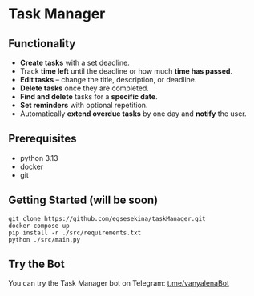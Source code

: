 # Task Manager

## Functionality

*   **Create tasks** with a set deadline.
*   Track **time left** until the deadline or how much **time has passed**.
*   **Edit tasks** – change the title, description, or deadline.
*   **Delete tasks** once they are completed.
*   **Find and delete** tasks for a **specific date**.
*   **Set reminders** with optional repetition.
*   Automatically **extend overdue tasks** by one day and **notify** the user.

## Prerequisites
* python 3.13
* docker
* git

## Getting Started (will be soon)
```
git clone https://github.com/egsesekina/taskManager.git
docker compose up
pip install -r ./src/requirements.txt
python ./src/main.py
```
## Try the Bot

You can try the Task Manager bot on Telegram: [t.me/vanyalenaBot](https://t.me/vanyalenaBot)
